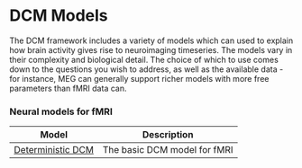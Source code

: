 # DCM Models
 The DCM framework includes a variety of models which can used to explain how brain activity gives rise to neuroimaging timeseries. The models vary in their complexity and biological detail. The choice of which to use comes down to the questions you wish to address, as well as the available data - for instance, MEG can generally support richer models with more free parameters than fMRI data can.

### Neural models for fMRI

| Model | Description |
| -- | -- |
| [Deterministic DCM](fMRI/dcm-onestate) | The basic DCM model for fMRI |
